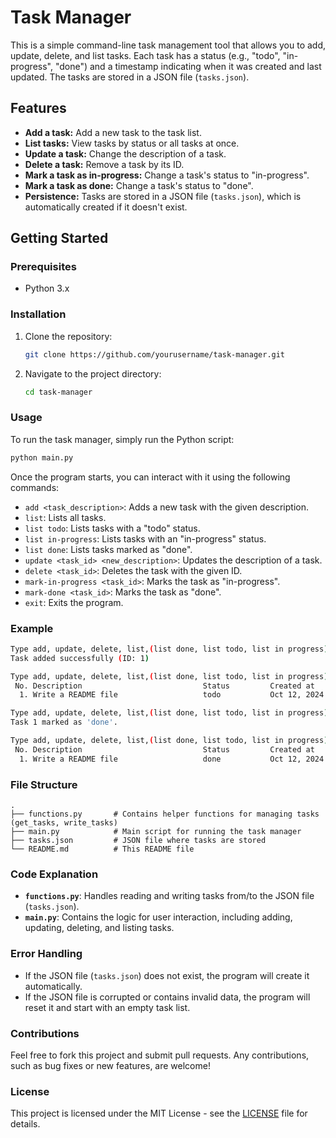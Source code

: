 # Task Manager

This is a simple command-line task management tool that allows you to add, update, delete, and list tasks. Each task has a status (e.g., "todo", "in-progress", "done") and a timestamp indicating when it was created and last updated. The tasks are stored in a JSON file (`tasks.json`).

## Features

- **Add a task:** Add a new task to the task list.
- **List tasks:** View tasks by status or all tasks at once.
- **Update a task:** Change the description of a task.
- **Delete a task:** Remove a task by its ID.
- **Mark a task as in-progress:** Change a task's status to "in-progress".
- **Mark a task as done:** Change a task's status to "done".
- **Persistence:** Tasks are stored in a JSON file (`tasks.json`), which is automatically created if it doesn't exist.

## Getting Started

### Prerequisites

- Python 3.x

### Installation

1. Clone the repository:
   ```bash
   git clone https://github.com/yourusername/task-manager.git
   ```
2. Navigate to the project directory:
   ```bash
   cd task-manager
   ```

### Usage

To run the task manager, simply run the Python script:

```bash
python main.py
```

Once the program starts, you can interact with it using the following commands:

- `add <task_description>`: Adds a new task with the given description.
- `list`: Lists all tasks.
- `list todo`: Lists tasks with a "todo" status.
- `list in-progress`: Lists tasks with an "in-progress" status.
- `list done`: Lists tasks marked as "done".
- `update <task_id> <new_description>`: Updates the description of a task.
- `delete <task_id>`: Deletes the task with the given ID.
- `mark-in-progress <task_id>`: Marks the task as "in-progress".
- `mark-done <task_id>`: Marks the task as "done".
- `exit`: Exits the program.

### Example

```bash
Type add, update, delete, list,(list done, list todo, list in progress) or exit: add "Write a README file"
Task added successfully (ID: 1)

Type add, update, delete, list,(list done, list todo, list in progress) or exit: list
 No. Description                           Status         Created at             Updated at             
  1. Write a README file                   todo           Oct 12, 2024 12:34:56  Oct 12, 2024 12:34:56

Type add, update, delete, list,(list done, list todo, list in progress) or exit: mark-done 1
Task 1 marked as 'done'.

Type add, update, delete, list,(list done, list todo, list in progress) or exit: list done
 No. Description                           Status         Created at             Updated at             
  1. Write a README file                   done           Oct 12, 2024 12:34:56  Oct 12, 2024 12:37:22
```

### File Structure

```
.
├── functions.py       # Contains helper functions for managing tasks (get_tasks, write_tasks)
├── main.py            # Main script for running the task manager
├── tasks.json         # JSON file where tasks are stored
└── README.md          # This README file
```

### Code Explanation

- **`functions.py`**: Handles reading and writing tasks from/to the JSON file (`tasks.json`).
- **`main.py`**: Contains the logic for user interaction, including adding, updating, deleting, and listing tasks.

### Error Handling

- If the JSON file (`tasks.json`) does not exist, the program will create it automatically.
- If the JSON file is corrupted or contains invalid data, the program will reset it and start with an empty task list.

### Contributions

Feel free to fork this project and submit pull requests. Any contributions, such as bug fixes or new features, are welcome!

### License

This project is licensed under the MIT License - see the [LICENSE](LICENSE) file for details.
```